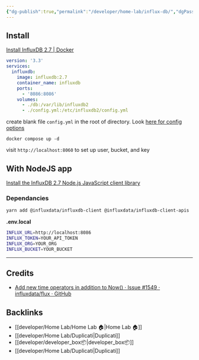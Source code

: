 ```yaml
---
{"dg-publish":true,"permalink":"/developer/home-lab/influx-db/","dgPassFrontmatter":true}
---
```



## Install
[Install InfluxDB 2.7 | Docker](https://docs.influxdata.com/influxdb/v2.7/install/?t=Docker)

```yml
version: '3.3'
services:
  influxdb:
    image: influxdb:2.7
    container_name: influxdb
    ports:
      - '8086:8086'
    volumes:
      - ./db:/var/lib/influxdb2
      - ./config.yml:/etc/influxdb2/config.yml
```

create blank file `config.yml` in the root of directory. Look [here for config options](https://docs.influxdata.com/influxdb/v2.7/reference/config-options/)

`docker compose up -d`

visit `http://localhost:8060` to set up user, bucket, and key

## With NodeJS app
[Install the InfluxDB 2.7 Node.js JavaScript client library](https://docs.influxdata.com/influxdb/v2.7/api-guide/client-libraries/nodejs/install/)

### Dependancies 
```bash
yarn add @influxdata/influxdb-client @influxdata/influxdb-client-apis
```

**.env.local**
```bash
INFLUX_URL=http://localhost:8086
INFLUX_TOKEN=YOUR_API_TOKEN
INFLUX_ORG=YOUR_ORG
INFLUX_BUCKET=YOUR_BUCKET
```


---

## Credits
- [Add new time operators in addition to Now() · Issue #1549 · influxdata/flux · GitHub](https://github.com/influxdata/flux/issues/1549)

## Backlinks
- [[developer/Home Lab/Home Lab 🏠\|Home Lab 🏠]]
- [[developer/Home Lab/Duplicati\|Duplicati]]
- [[developer/developer_box📦\|developer_box📦]]
- [[developer/Home Lab/Duplicati\|Duplicati]]